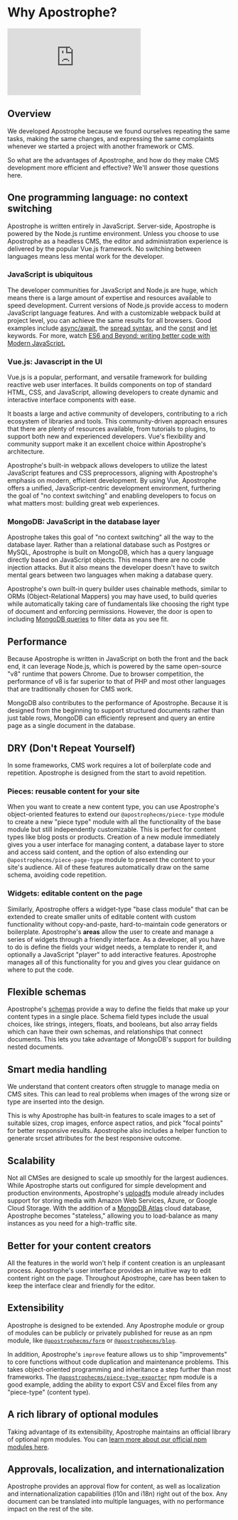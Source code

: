 # Why Apostrophe?

<iframe src="https://www.youtube.com/embed/AwprTZ_Ujjk?si=XwD6tpWSuCcNSE_m" title="YouTube video player" frameborder="0" allow="accelerometer; autoplay; clipboard-write; encrypted-media; gyroscope; picture-in-picture; web-share" referrerpolicy="strict-origin-when-cross-origin" allowfullscreen></iframe>

## **Overview**

We developed Apostrophe because we found ourselves repeating the same tasks, making the same changes, and expressing the same complaints whenever we started a project with another framework or CMS.

So what are the advantages of Apostrophe, and how do they make CMS development more efficient and effective? We'll answer those questions here.

## **One programming language: no context switching**

Apostrophe is written entirely in JavaScript. Server-side, Apostrophe is powered by the Node.js runtime environment. Unless you choose to use Apostrophe as a headless CMS, the editor and administration experience is delivered by the popular Vue.js framework. No switching between languages means less mental work for the developer.

### **JavaScript is ubiquitous**

The developer communities for JavaScript and Node.js are huge, which means there is a large amount of expertise and resources available to speed development. Current versions of Node.js provide access to modern JavaScript language features. And with a customizable webpack build at project level, you can achieve the same results for all browsers. Good examples include [async/await](https://developer.mozilla.org/en-US/docs/Web/JavaScript/Reference/Statements/async_function), the [spread syntax](https://developer.mozilla.org/en-US/docs/Web/JavaScript/Reference/Operators/Spread_syntax), and the [const](https://developer.mozilla.org/en-US/docs/Web/JavaScript/Reference/Statements/const) and [let](https://developer.mozilla.org/en-US/docs/Web/JavaScript/Reference/Statements/let) keywords. For more, watch [ES6 and Beyond: writing better code with Modern JavaScript.](https://www.youtube.com/watch?v=Y1egnF8db34)

### **Vue.js: Javascript in the UI**

Vue.js is a popular, performant, and versatile framework for building reactive web user interfaces. It builds components on top of standard HTML, CSS, and JavaScript, allowing developers to create dynamic and interactive interface components with ease.

It boasts a large and active community of developers, contributing to a rich ecosystem of libraries and tools. This community-driven approach ensures that there are plenty of resources available, from tutorials to plugins, to support both new and experienced developers. Vue's flexibility and community support make it an excellent choice within Apostrophe's architecture.

Apostrophe's built-in webpack allows developers to utilize the latest JavaScript features and CSS preprocessors, aligning with Apostrophe's emphasis on modern, efficient development. By using Vue, Apostrophe offers a unified, JavaScript-centric development environment, furthering the goal of "no context switching" and enabling developers to focus on what matters most: building great web experiences.

### **MongoDB: JavaScript in the database layer**

Apostrophe takes this goal of "no context switching" all the way to the database layer. Rather than a relational database such as Postgres or MySQL, Apostrophe is built on MongoDB, which has a query language directly based on JavaScript objects. This means there are no code injection attacks. But it also means the developer doesn't have to switch mental gears between two languages when making a database query.

Apostrophe's own built-in query builder uses chainable methods, similar to ORMs (Object-Relational Mappers) you may have used, to build queries while automatically taking care of fundamentals like choosing the right type of document and enforcing permissions. However, the door is open to including [MongoDB queries](https://docs.mongodb.com/manual/tutorial/query-documents/) to filter data as you see fit.

## **Performance**

Because Apostrophe is written in JavaScript on both the front and the back end, it can leverage Node.js, which is powered by the same open-source "v8" runtime that powers Chrome. Due to browser competition, the performance of v8 is far superior to that of PHP and most other languages that are traditionally chosen for CMS work.

MongoDB also contributes to the performance of Apostrophe. Because it is designed from the beginning to support structured documents rather than just table rows, MongoDB can efficiently represent and query an entire page as a single document in the database.

## **DRY (Don't Repeat Yourself)**

In some frameworks, CMS work requires a lot of boilerplate code and repetition. Apostrophe is designed from the start to avoid repetition.

### **Pieces: reusable content for your site**

When you want to create a new content type, you can use Apostrophe's object-oriented features to extend our `@apostrophecms/piece-type` module to create a new "piece type" module with all the functionality of the base module but still independently customizable. This is perfect for content types like blog posts or products. Creation of a new module immediately gives you a user interface for managing content, a database layer to store and access said content, and the option of also extending our `@apostrophecms/piece-page-type` module to present the content to your site's audience. All of these features automatically draw on the same schema, avoiding code repetition.

### **Widgets: editable content on the page**

Similarly, Apostrophe offers a widget-type "base class module" that can be extended to create smaller units of editable content with custom functionality without copy-and-paste, hard-to-maintain code generators or boilerplate. Apostrophe's **areas** allow the user to create and manage a series of widgets through a friendly interface. As a developer, all you have to do is define the fields your widget needs, a template to render it, and optionally a JavaScript "player" to add interactive features. Apostrophe manages all of this functionality for you and gives you clear guidance on where to put the code.

## **Flexible schemas**

Apostrophe's [schemas](https://docs.apostrophecms.org/guide/content-schema.html) provide a way to define the fields that make up your content types in a single place. Schema field types include the usual choices, like strings, integers, floats, and booleans, but also array fields which can have their own schemas, and relationships that connect documents. This lets you take advantage of MongoDB's support for building nested documents.

## **Smart media handling**

We understand that content creators often struggle to manage media on CMS sites. This can lead to real problems when images of the wrong size or type are inserted into the design.

This is why Apostrophe has built-in features to scale images to a set of suitable sizes, crop images, enforce aspect ratios, and pick "focal points" for better responsive results. Apostrophe also includes a helper function to generate srcset attributes for the best responsive outcome.

## **Scalability**

Not all CMSes are designed to scale up smoothly for the largest audiences. While Apostrophe starts out configured for simple development and production environments, Apostrophe's [uploadfs](https://github.com/apostrophecms/uploadfs#readme) module already includes support for storing media with Amazon Web Services, Azure, or Google Cloud Storage. With the addition of a [MongoDB Atlas](https://www.mongodb.com/cloud/atlas/) cloud database, Apostrophe becomes "stateless," allowing you to load-balance as many instances as you need for a high-traffic site.

## **Better for your content creators**

All the features in the world won't help if content creation is an unpleasant process. Apostrophe's user interface provides an intuitive way to edit content right on the page. Throughout Apostrophe, care has been taken to keep the interface clear and friendly for the editor.

## **Extensibility**

Apostrophe is designed to be extended. Any Apostrophe module or group of modules can be publicly or privately published for reuse as an npm module, like [`@apostrophecms/form`](https://www.npmjs.com/package/@apostrophecms/form) or [`@apostrophecms/blog`](https://www.npmjs.com/package/@apostrophecms/blog).

In addition, Apostrophe's `improve` feature allows us to ship "improvements" to core functions without code duplication and maintenance problems. This takes object-oriented programming and inheritance a step further than most frameworks. The [`@apostrophecms/piece-type-exporter`](https://github.com/apostrophecms/piece-type-exporter) npm module is a good example, adding the ability to export CSV and Excel files from any "piece-type" (content type).

## **A rich library of optional modules**

Taking advantage of its extensibility, Apostrophe maintains an official library of optional npm modules. You can [learn more about our official npm modules here](https://apostrophecms.com/extensions).

## **Approvals, localization, and internationalization**

Apostrophe provides an approval flow for content, as well as localization and internationalization capabilities (l10n and i18n) right out of the box. Any document can be translated into multiple languages, with no performance impact on the rest of the site.